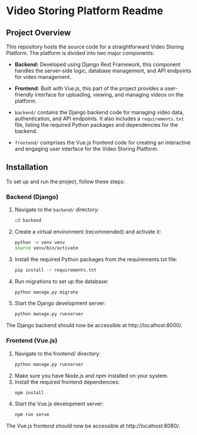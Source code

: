 # Video Storing Platform Readme

## Project Overview

This repository hosts the source code for a straightforward Video Storing Platform. The platform is divided into two major components:

- **Backend:** Developed using Django Rest Framework, this component handles the server-side logic, database management, and API endpoints for video management.

- **Frontend:** Built with Vue.js, this part of the project provides a user-friendly interface for uploading, viewing, and managing videos on the platform.


- `backend/` contains the Django backend code for managing video data, authentication, and API endpoints. It also includes a `requirements.txt` file, listing the required Python packages and dependencies for the backend.

- `frontend/` comprises the Vue.js frontend code for creating an interactive and engaging user interface for the Video Storing Platform.

## Installation

To set up and run the project, follow these steps:

### Backend (Django)

1. Navigate to the `backend/` directory:

   ```bash
   cd backend
   ```

2. Create a virtual environment (recommended) and activate it:
   ```bash
   python -m venv venv
   source venv/bin/activate
   ```
3. Install the required Python packages from the requirements.txt file:
   ```bash
   pip install -r requirements.txt
   ```
5. Run migrations to set up the database:
   ```bash
   python manage.py migrate
   ```
7. Start the Django development server:
   ```bash
   python manage.py runserver
   ```
The Django backend should now be accessible at http://localhost:8000/.

### Frontend (Vue.js)
1. Navigate to the frontend/ directory:
   ```bash
   python manage.py runserver
   ```
2. Make sure you have Node.js and npm installed on your system.
3. Install the required frontend dependencies:
   ```bash
   npm install
   ```
4. Start the Vue.js development server:
   ```bash
   npm run serve
   ```
The Vue.js frontend should now be accessible at http://localhost:8080/.
